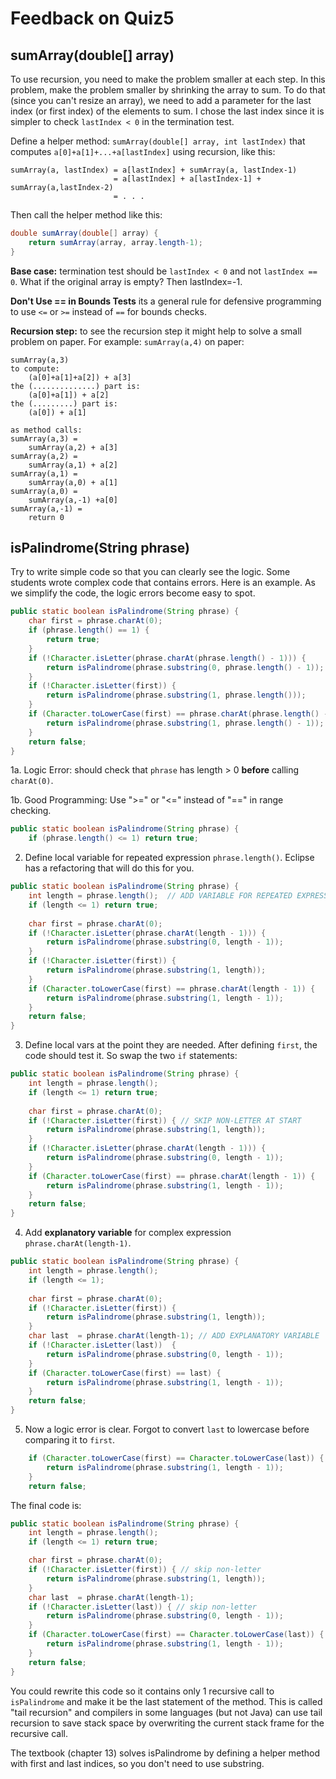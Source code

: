 # Feedback on Quiz5

## sumArray(double[] array)

To use recursion, you need to make the problem smaller at each step.
In this problem, make the problem smaller by shrinking the array to sum.
To do that (since you can't resize an array), we need to add a parameter
for the last index (or first index) of the elements to sum.
I chose the last index since it is simpler to check `lastIndex < 0`
in the termination test.

Define a helper method:  `sumArray(double[] array, int lastIndex)`
that computes `a[0]+a[1]+...+a[lastIndex]` using recursion, like this:
```
sumArray(a, lastIndex) = a[lastIndex] + sumArray(a, lastIndex-1)
                       = a[lastIndex] + a[lastIndex-1] + sumArray(a,lastIndex-2)
                       = . . .
```

Then call the helper method like this:
```java
double sumArray(double[] array) {
    return sumArray(array, array.length-1);
}
```

**Base case:** termination test should be `lastIndex < 0` and not `lastIndex == 0`.
What if the original array is empty?  Then lastIndex=-1.

**Don't Use == in Bounds Tests** its a general rule for defensive
programming to use `<=` or `>=` instead of `==` for bounds checks.

**Recursion step:** to see the recursion step it might help to solve
a small problem on paper.  For example: `sumArray(a,4)` on paper:
```
sumArray(a,3)
to compute:  
    (a[0]+a[1]+a[2]) + a[3]
the (..............) part is:
    (a[0]+a[1]) + a[2]
the (.........) part is:
    (a[0]) + a[1]

as method calls:
sumArray(a,3) =
    sumArray(a,2) + a[3]
sumArray(a,2) = 
    sumArray(a,1) + a[2]
sumArray(a,1) =
    sumArray(a,0) + a[1]
sumArray(a,0) = 
    sumArray(a,-1) +a[0]
sumArray(a,-1) =
    return 0
```


## isPalindrome(String phrase)

Try to write simple code so that you can clearly see the logic.
Some students wrote complex code that contains errors.
Here is an example.
As we simplify the code, the logic errors become easy to spot.
```java
public static boolean isPalindrome(String phrase) {
    char first = phrase.charAt(0);
    if (phrase.length() == 1) {
        return true;
    }
    if (!Character.isLetter(phrase.charAt(phrase.length() - 1))) {
        return isPalindrome(phrase.substring(0, phrase.length() - 1));
    }
    if (!Character.isLetter(first)) {
        return isPalindrome(phrase.substring(1, phrase.length()));
    }
    if (Character.toLowerCase(first) == phrase.charAt(phrase.length() - 1)) {
        return isPalindrome(phrase.substring(1, phrase.length() - 1));
    }
    return false;
}
```

1a. Logic Error: should check that `phrase` has length > 0 **before** calling `charAt(0)`.

1b. Good Programming: Use ">=" or "<=" instead of "==" in range checking.
```java
public static boolean isPalindrome(String phrase) {
    if (phrase.length() <= 1) return true;
```

2. Define local variable for repeated expression `phrase.length()`.  Eclipse has a refactoring that will do this for you. 
```java
public static boolean isPalindrome(String phrase) {
    int length = phrase.length();  // ADD VARIABLE FOR REPEATED EXPRESSION
    if (length <= 1) return true;
    
    char first = phrase.charAt(0);
    if (!Character.isLetter(phrase.charAt(length - 1))) {
        return isPalindrome(phrase.substring(0, length - 1));
    }
    if (!Character.isLetter(first)) {
        return isPalindrome(phrase.substring(1, length));
    }
    if (Character.toLowerCase(first) == phrase.charAt(length - 1)) {
        return isPalindrome(phrase.substring(1, length - 1));
    }
    return false;
}
```

3. Define local vars at the point they are needed.  After defining `first`, the code should test it.  So swap the two `if` statements:
```java
public static boolean isPalindrome(String phrase) {
    int length = phrase.length();  
    if (length <= 1) return true;
    
    char first = phrase.charAt(0);
    if (!Character.isLetter(first)) { // SKIP NON-LETTER AT START
    	return isPalindrome(phrase.substring(1, length));
    }
    if (!Character.isLetter(phrase.charAt(length - 1))) {
    	return isPalindrome(phrase.substring(0, length - 1));
    }
    if (Character.toLowerCase(first) == phrase.charAt(length - 1)) {
    	return isPalindrome(phrase.substring(1, length - 1));
    }
    return false;
}
```

4. Add **explanatory variable** for complex expression `phrase.charAt(length-1)`.
```java
public static boolean isPalindrome(String phrase) {
    int length = phrase.length();
    if (length <= 1);
    
    char first = phrase.charAt(0);
    if (!Character.isLetter(first)) {
    	return isPalindrome(phrase.substring(1, length));
    }
    char last  = phrase.charAt(length-1); // ADD EXPLANATORY VARIABLE
    if (!Character.isLetter(last))  {
    	return isPalindrome(phrase.substring(0, length - 1));
    }
    if (Character.toLowerCase(first) == last) {
    	return isPalindrome(phrase.substring(1, length - 1));
    }
    return false;
}
```

5. Now a logic error is clear.  Forgot to convert `last` to lowercase before comparing it to `first`.
```java
    if (Character.toLowerCase(first) == Character.toLowerCase(last)) {
    	return isPalindrome(phrase.substring(1, length - 1));
    }
    return false;
```

The final code is:
```java
public static boolean isPalindrome(String phrase) {
    int length = phrase.length();
    if (length <= 1) return true;

    char first = phrase.charAt(0);
    if (!Character.isLetter(first)) { // skip non-letter
    	return isPalindrome(phrase.substring(1, length));
    }
    char last  = phrase.charAt(length-1);
    if (!Character.isLetter(last)) { // skip non-letter
    	return isPalindrome(phrase.substring(0, length - 1));
    }
    if (Character.toLowerCase(first) == Character.toLowerCase(last)) {
    	return isPalindrome(phrase.substring(1, length - 1));
    }
    return false;
}
```

You could rewrite this code so it contains only 1 recursive call
to `isPalindrome` and make it be the last statement of the method.
This is called "tail recursion" and compilers in some languages
(but not Java) can use tail recursion to save stack space by
overwriting the current stack frame for the recursive call.

The textbook (chapter 13) solves isPalindrome by defining a helper method
with first and last indices, so you don't need to use substring.

